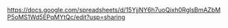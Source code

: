 https://docs.google.com/spreadsheets/d/15YjjNY6h7uoQixh0RglsBmAZbMP5oMS1Wd5EPqMYtQc/edit?usp=sharing 
